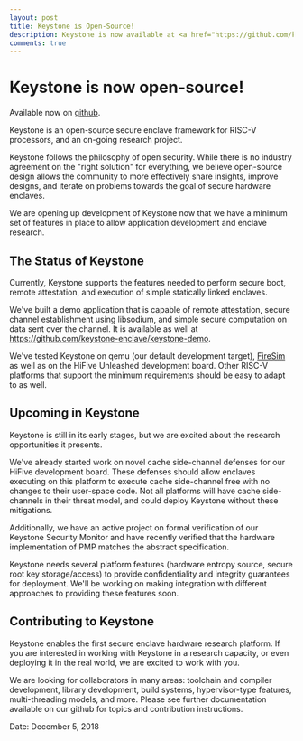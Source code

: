 ```yaml
---
layout: post
title: Keystone is Open-Source!
description: Keystone is now available at <a href="https://github.com/keystone-enclave">https://github.com/keystone-enclave</a>
comments: true
---
```

# Keystone is now open-source!

Available now on [github](https://github.com/keystone-enclave).

Keystone is an open-source secure enclave framework for RISC-V
processors, and an on-going research project.

Keystone follows the philosophy of open security. While there is no
industry agreement on the "right solution" for everything, we believe
open-source design allows the community to more effectively share
insights, improve designs, and iterate on problems towards the goal of
secure hardware enclaves.

We are opening up development of Keystone now that we have a minimum
set of features in place to allow application development and enclave
research.

## The Status of Keystone
Currently, Keystone supports the features needed to perform secure
boot, remote attestation, and execution of simple statically linked
enclaves.

We've built a demo application that is capable of remote attestation,
secure channel establishment using libsodium, and simple secure
computation on data sent over the channel. It is available as well at
https://github.com/keystone-enclave/keystone-demo.

We've tested Keystone on qemu (our default development target),
[FireSim](https://fires.im/) as well as on the HiFive Unleashed
development board. Other RISC-V platforms that support the minimum
requirements should be easy to adapt to as well.

## Upcoming in Keystone

Keystone is still in its early stages, but we are excited about the
research opportunities it presents.

We've already started work on novel cache side-channel defenses for
our HiFive development board. These defenses should allow enclaves
executing on this platform to execute cache side-channel free with no
changes to their user-space code. Not all platforms will have cache
side-channels in their threat model, and could deploy Keystone without
these mitigations.

Additionally, we have an active project on formal verification of our
Keystone Security Monitor and have recently verified that the hardware
implementation of PMP matches the abstract specification.

Keystone needs several platform features (hardware entropy source,
secure root key storage/access) to provide confidentiality and
integrity guarantees for deployment. We'll be working on making
integration with different approaches to providing these features
soon.

## Contributing to Keystone

Keystone enables the first secure enclave hardware research
platform. If you are interested in working with Keystone in a research
capacity, or even deploying it in the real world, we are excited to
work with you.

We are looking for collaborators in many areas: toolchain and compiler
development, library development, build systems, hypervisor-type
features, multi-threading models, and more.  Please see further
documentation available on our github for topics and contribution
instructions.


Date: December 5, 2018
